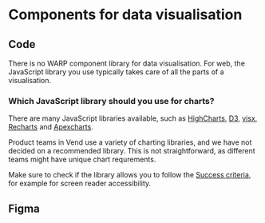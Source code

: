 # Components for data visualisation

## Code

There is no WARP component library for data visualisation. For web, the JavaScript library you use typically takes care of all the parts of a visualisation.

### Which JavaScript library should you use for charts?
There are many JavaScript libraries available, such as [HighCharts](https://www.highcharts.com), [D3](https://d3js.org/), [visx](https://airbnb.io/visx/), [Recharts](https://recharts.org/) and [Apexcharts](https://apexcharts.com/). 

Product teams in Vend use a variety of charting libraries, and we have not decided on a recommended library. This is not straightforward, as different teams might have unique chart requrements.

Make sure to check if the library allows you to follow the [Success criteria](/foundations/data-visualization/success-criteria/), for example for screen reader accessibility.

## Figma

